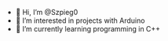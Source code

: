 - 👋 Hi, I’m @Szpieg0
- 👀 I’m interested in projects with Arduino
- 🌱 I’m currently learning programming in C++


<!---
SzpiegDonPedro/SzpiegDonPedro is a ✨ special ✨ repository because its `README.md` (this file) appears on your GitHub profile.
You can click the Preview link to take a look at your changes.
--->
